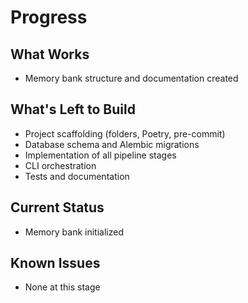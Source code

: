 # Progress

## What Works
- Memory bank structure and documentation created

## What's Left to Build
- Project scaffolding (folders, Poetry, pre-commit)
- Database schema and Alembic migrations
- Implementation of all pipeline stages
- CLI orchestration
- Tests and documentation

## Current Status
- Memory bank initialized

## Known Issues
- None at this stage 